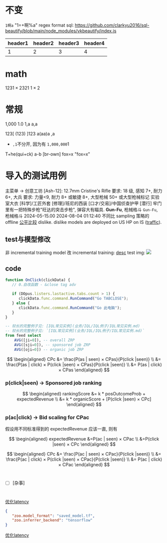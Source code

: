 # 不变

`1啊a`
"1=+啊%a"
regex format sql: <https://github.com/clarkyu2016/sql-beautify/blob/main/node_modules/vkbeautify/index.js>

| header1 | header2 | header3 | header4 |
|---------|---------|---------|---------|
| 1       | 2       | 3       | 4       |

# math

123$1\times2$321
$1\times2$

# 常规

1,000 1.0 1,a           a,a

123[ (123) ]123
a(aa)a ,a

- `,1`不分开, 因为有    `1,000,000`1

T+he(qui+ck)   a-b  [br-own] fox=x "fox=x"

# 导入的测试用例

主菜单 -> 创意工坊
[Ash-12]: 12.7mm 
Cristine's Rifle
要求: 18 级, 感知 7+, 耐力 6+, 大兵
要求: 力量<9, 耐力 8+ 或敏捷 8+, 大型枪械 50+ 或大型枪械标记
实验室大衣 [科学]/工匠外套 [修理]/班尼的西装 [口才/交易]/中国侦查护甲 [潜行]
牢门里有一把特殊步枪"旺达的突击步枪", 弹容大有瞄具.
**Gun-Fu**, 枪械格斗
`Gun-Fu`, 枪械格斗
2024-05-15.00
2024-08-04 01:12:40
不同比 sampling 策略的 offline [公平比较](业务/model/模型修改/修改sampling与公平比较.md)
dislike. dislike models are deployed on US HP on IS ([traffic](https://butterfly.sandbox.indeed.net/#/proctor/jobsearch/idxbutterflydislikemodeltst)).

## test与模型修改

非 incremental training model 改 incremental training: [desc](业务/model/模型修改/incremental_training.md)
test img: ![](img.jpg)

## code

```js
function OnClick(clickData) {
   // 0.自改函数 - &close tag adv

   if (DOpus.listers.lastactive.tabs.count > 1) {
      clickData.func.command.RunCommand("Go TABCLOSE");
   } else {
      clickData.func.command.RunCommand("Go 此电脑");
   }
}
```

```sql
-- 较长的完整例子见: [IQL常见实例](业务/IQL/IQL例子/IQL常见实例.md)
-- 较长的完整例子见: `[IQL常见实例](业务/IQL/IQL例子/IQL常见实例.md)`
from feed select
    AVG([ji=0]), -- overall ZRP
    AVG([sji=0]), -- sponsored job ZRP
    AVG([oji=0]) -- organic job ZRP
```

$$
\begin{aligned}
CPc
&= \frac{P(as | seen) × CPas}{P(click |seen)} \\
&= \frac{P(as | click) × P(click |seen) × CPas}{P(click |seen)} \\
&= P(as | click) × CPas
\end{aligned}
$$

### p(click|seen) -> Sponsored job ranking

$$
\begin{aligned}
rankingScore
&= k * posOutcomeProb + expectedRevenue \\
&= k * organicScore + [P(click |seen) × CPc]
\end{aligned}
$$

### p(ac|click) -> Bid scaling for CPac

假设用不同标准得到的 expectedRevenue 应该一直, 则有

$$
\begin{aligned}
expectedRevenue
&=P(ac | seen) × CPac \\
&=P(click |seen) × CPc
\end{aligned}
$$

$$
\begin{aligned}
CPc
&= \frac{P(ac | seen) × CPac}{P(click |seen)} \\
&= \frac{P(ac | click) × P(click |seen) × CPac}{P(click |seen)} \\
&= P(ac | click) × CPac
\end{aligned}
$$

#

- [ ] [杂事]

# 

[优化latency](业务/model/模型修改/优化latency.md)

```json
{
   "zoo.model_format": "saved_model.tf",
   "zoo.inferrer_backend": "tensorflow"
}
```

[优化latency](业务/model/模型修改/优化latency.md)
